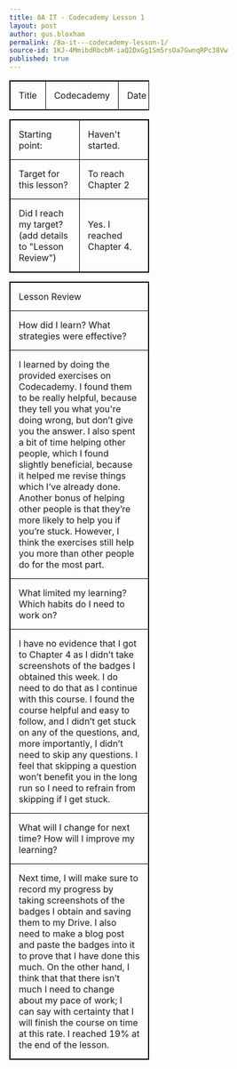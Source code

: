 ```yaml
---
title: 8A IT - Codecademy Lesson 1
layout: post
author: gus.bloxham
permalink: /8a-it---codecademy-lesson-1/
source-id: 1KJ-4MmibdRbcbM-iaQ2DxGg1Sm5rsOa7GwnqRPc38Vw
published: true
---
```


<html>
<head>
<style>
table, th, td {
    border: 1px solid black;
}
table, th, td {
    width: 50%;
}
th, td {
    padding: 15px;
    text-align: left;
}
</style>
</head>
<body>

<table>
  <tr>
    <td>Title</td>
    <td>Codecademy</td>
    <td>Date</td>
    <td>25/05/17</td>
  </tr>
</table>


<table>
  <tr>
    <td>Starting point:</td>
    <td>Haven't started.</td>
  </tr>
  <tr>
    <td>Target for this lesson?</td>
    <td>To reach Chapter 2</td>
  </tr>
  <tr>
    <td>Did I reach my target? 
(add details to "Lesson Review")</td>
    <td>Yes. I reached Chapter 4.</td>
  </tr>
</table>


<table>
  <tr>
    <td>Lesson Review</td>
  </tr>
  <tr>
    <td>How did I learn? What strategies were effective? </td>
  </tr>
  <tr>
    <td>I learned by doing the provided exercises on Codecademy. I found them to be really helpful, because they tell you what you're doing wrong, but don’t give you the answer. I also spent a bit of time helping other people, which I found slightly beneficial, because it helped me revise things which I’ve already done. Another bonus of helping other people is that they’re more likely to help you if you’re stuck. However, I think the exercises still help you more than other people do for the most part.</td>
  </tr>
  <tr>
    <td>What limited my learning? Which habits do I need to work on? </td>
  </tr>
  <tr>
    <td>I have no evidence that I got to Chapter 4 as I didn’t take screenshots of the badges I obtained this week. I do need to do that as I continue with this course. I found the course helpful and easy to follow, and I didn’t get stuck on any of the questions, and, more importantly, I didn’t need to skip any questions. I feel that skipping a question won’t benefit you in the long run so I need to refrain from skipping if I get stuck.</td>
  </tr>
  <tr>
    <td>What will I change for next time? How will I improve my learning?</td>
  </tr>
  <tr>
    <td>Next time, I will make sure to record my progress by taking screenshots of the badges I obtain and saving them to my Drive. I also need to make a blog post and paste the badges into it to prove that I have done this much. On the other hand, I think that that there isn’t much I need to change about my pace of work; I can say with certainty that I will finish the course on time at this rate. I reached 19% at the end of the lesson.</td>
  </tr>
</table>

</body>
</html>
